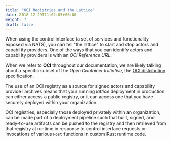 ```yaml
---
title: "OCI Registries and the Lattice"
date: 2018-12-29T11:02:05+06:00
weight: 7
draft: false
---
```


When using the control interface (a set of services and functionality exposed via NATS), you can tell "the lattice" to start and stop actors and capability providers. One of the ways that you can identify actors and capability providers is with an _OCI Reference URL_.

When we refer to **OCI** throughout our documentation, we are likely talking about a specific subset of the _Open Container Initiative_, the [OCI distribution](https://github.com/opencontainers/distribution-spec) specification.

The use of an OCI registry as a source for signed actors and capability provider archives means that your running _lattice_ deployment in production can either access a public registry, or it can access one that you have securely deployed within your organization.

OCI registries, especially those deployed privately within an organization, can be made part of a deployment pipeline such that built, signed, and ready-to-use artifacts can be pushed to the registry and then retrieved from that registry at runtime in response to control interface requests or invocations of various `Host` functions in custom Rust runtime code.
